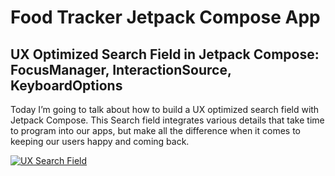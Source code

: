 # Food Tracker Jetpack Compose App

## UX Optimized Search Field in Jetpack Compose: FocusManager, InteractionSource, KeyboardOptions

Today I’m going to talk about how to build a UX optimized search field with Jetpack Compose. This
Search field integrates various details that take time to program into our apps, but make all the
difference when it comes to keeping our users happy and coming back.

[![UX Search Field](https://img.youtube.com/vi/GIO1XYMAuzU/0.jpg)](https://www.youtube.com/watch?v=GIO1XYMAuzU)